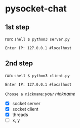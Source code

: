 # pysocket-chat

## __1st__ step

run: ```shell $ python3 server.py ```

``` Enter IP: 127.0.0.1 #localhost ```

## __2nd__ step

run: ```shell $ python3 client.py ```

``` Enter IP: 127.0.0.1 #localhost ```

``` Choose a nickname: ```_your nickname_ 

- [x] socket server
- [x] socket client
- [x] threads 
- [ ] x, y 
